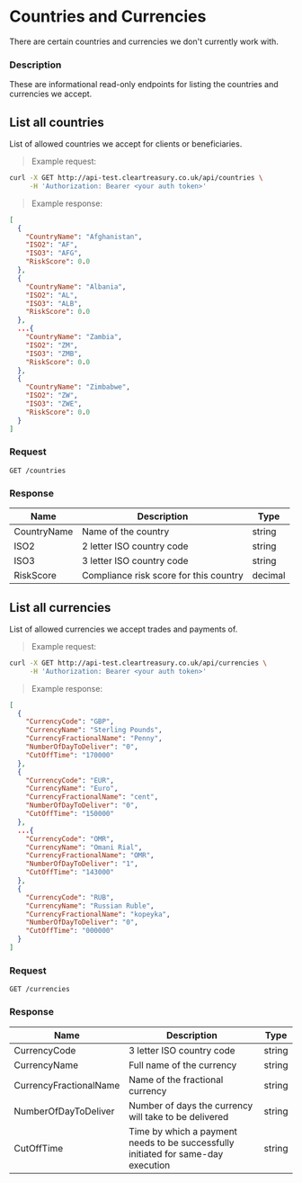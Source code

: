 # Countries and Currencies

There are certain countries and currencies we don't currently work with.

### Description

These are informational read-only endpoints for listing the countries and currencies we accept.

## List all countries

List of allowed countries we accept for clients or beneficiaries.

> Example request:

```bash
curl -X GET http://api-test.cleartreasury.co.uk/api/countries \
     -H 'Authorization: Bearer <your auth token>'
```

> Example response:

```json
[
  {
    "CountryName": "Afghanistan",
    "ISO2": "AF",
    "ISO3": "AFG",
    "RiskScore": 0.0
  },
  {
    "CountryName": "Albania",
    "ISO2": "AL",
    "ISO3": "ALB",
    "RiskScore": 0.0
  },
  ...{
    "CountryName": "Zambia",
    "ISO2": "ZM",
    "ISO3": "ZMB",
    "RiskScore": 0.0
  },
  {
    "CountryName": "Zimbabwe",
    "ISO2": "ZW",
    "ISO3": "ZWE",
    "RiskScore": 0.0
  }
]
```

### Request

`GET /countries`

### Response

| Name        | Description                            | Type    |
| ----------- | -------------------------------------- | ------- |
| CountryName | Name of the country                    | string  |
| ISO2        | 2 letter ISO country code              | string  |
| ISO3        | 3 letter ISO country code              | string  |
| RiskScore   | Compliance risk score for this country | decimal |

## List all currencies

List of allowed currencies we accept trades and payments of.

> Example request:

```bash
curl -X GET http://api-test.cleartreasury.co.uk/api/currencies \
     -H 'Authorization: Bearer <your auth token>'
```

> Example response:

```json
[
  {
    "CurrencyCode": "GBP",
    "CurrencyName": "Sterling Pounds",
    "CurrencyFractionalName": "Penny",
    "NumberOfDayToDeliver": "0",
    "CutOffTime": "170000"
  },
  {
    "CurrencyCode": "EUR",
    "CurrencyName": "Euro",
    "CurrencyFractionalName": "cent",
    "NumberOfDayToDeliver": "0",
    "CutOffTime": "150000"
  },
  ...{
    "CurrencyCode": "OMR",
    "CurrencyName": "Omani Rial",
    "CurrencyFractionalName": "OMR",
    "NumberOfDayToDeliver": "1",
    "CutOffTime": "143000"
  },
  {
    "CurrencyCode": "RUB",
    "CurrencyName": "Russian Ruble",
    "CurrencyFractionalName": "kopeyka",
    "NumberOfDayToDeliver": "0",
    "CutOffTime": "000000"
  }
]
```

### Request

`GET /currencies`

### Response

| Name                   | Description                                                                       | Type   |
| ---------------------- | --------------------------------------------------------------------------------- | ------ |
| CurrencyCode           | 3 letter ISO country code                                                         | string |
| CurrencyName           | Full name of the currency                                                         | string |
| CurrencyFractionalName | Name of the fractional currency                                                   | string |
| NumberOfDayToDeliver   | Number of days the currency will take to be delivered                             | string |
| CutOffTime             | Time by which a payment needs to be successfully initiated for same-day execution | string |
